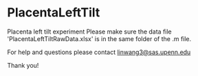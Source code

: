 # PlacentaLeftTilt
Placenta left tilt experiment 
Please make sure the data file 'PlacentaLeftTiltRawData.xlsx' is in the same folder of the .m file.

For help and questions please contact linwang3@sas.upenn.edu

Thank you!
